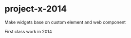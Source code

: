 project-x-2014
==============

Make widgets base on custom element and web component

First class work in 2014
